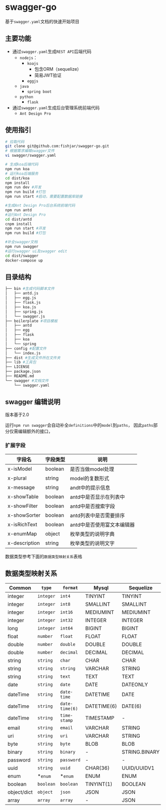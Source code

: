 # swagger-go

基于`swagger.yaml`文档的快速开始项目

## 主要功能

- 通过`swagger.yaml`生成`REST API`后端代码
  - `nodejs`：
    - `koajs`
      - 包含ORM（sequelize）
      - 简易JWT验证
    - `eggjs`
  - `java`
    - `spring boot`
  - `python`
    - `flask`
- 通过`swagger.yaml`生成后台管理系统前端代码
  - `Ant Design Pro`

## 使用指引

```sh
# 拉取代码
git clone git@github.com:fishjar/swagger-go.git
# 根据需求编辑swagger文件
vi swagger/swagger.yaml

# 生成koa后端代码
npm run koa
# 运行koa后端服务
cd dist/koa
npm install
npm run dev #开发
npm run build #打包
npm run start #启动，需要配置数据库链接

#生成Ant Design Pro后台系统前端代码
npm run antd
#运行Ant Design Pro
cd dist/antd
cnpm install
npm run start #开发
npm run build #打包

#补全swagger文档
npm run swagger
#运行swagger ui及swagger edit
cd dist/swagger
docker-compose up
```

## 目录结构

```sh
├── bin #生成代码脚本文件
│   ├── antd.js
│   ├── egg.js
│   ├── flask.js
│   ├── koa.js
│   ├── spring.js
│   └── swagger.js
├── boilerplate #项目模板
│   ├── antd
│   ├── egg
│   ├── flask
│   ├── koa
│   └── spring
├── config #配置文件
│   └── index.js
├── dist #生成文件所在文件夹
├── lib #工具包
├── LICENSE
├── package.json
├── README.md
└── swagger #文档文件
    └── swagger.yaml
```

## swagger 编辑说明

版本基于2.0

运行`npm run swagger`会自动补全`definitions`中的`model`到`paths`，
因此`paths`部分仅需编辑额外的接口，

### 扩展字段

| 字段名           | 字段类型    | 说明              |
|---------------|---------|-----------------|
| x-isModel     | boolean | 是否当做model处理     |
| x-plural      | string  | model的复数形式      |
| x-message     | string  | andt中的提示信息      |
| x-showTable   | boolean | antd中是否显示在列表中   |
| x-showFilter  | boolean | antd中是否搜索字段     |
| x-showSorter  | boolean | antd列表中是否需要排序   |
| x-isRichText  | boolean | antd中是否使用富文本编辑器 |
| x-enumMap     | object  | 枚举类型的说明字典       |
| x-description | string  | 枚举类型的说明文字       |

数据类型参考下面的`数据类型映射关系`表格

## 数据类型映射关系

| Common      | `type`    | `format`       | Mysql       | Sequelize     | SQLAlchemy          |
|-------------|-----------|----------------|-------------|---------------|---------------------|
| integer     | `integer` | `int4`         | TINYINT     | TINYINT       | -                   |
| integer     | `integer` | `int8`         | SMALLINT    | SMALLINT      | SMALLINT            |
| integer     | `integer` | `int16`        | MEDIUMINT   | MEDIUMINT     | -                   |
| integer     | `integer` | `int32`        | INTEGER     | INTEGER       | Integer/INT/INTEGER |
| long        | `integer` | `int64`        | BIGINT      | BIGINT        | BigInteger/BIGINT   |
| float       | `number`  | `float`        | FLOAT       | FLOAT         | Float/FLOAT         |
| double      | `number`  | `double`       | DOUBLE      | DOUBLE        | -                   |
| double      | `number`  | `decimal`      | DECIMAL     | DECIMAL       | DECIMAL/Numeric     |
| string      | `string`  | `char`         | CHAR        | CHAR          | CHAR                |
| string      | `string`  | `string`       | VARCHAR     | STRING        | VARCHAR             |
| string      | `string`  | `text`         | TEXT        | TEXT          | TEXT                |
| date        | `string`  | `date`         | DATE        | DATEONLY      | Date                |
| dateTime    | `string`  | `date-time`    | DATETIME    | DATE          | DateTime/DATETIME   |
| dateTime    | `string`  | `date-time(6)` | DATETIME(6) | DATE(6)       | DateTime/DATETIME   |
| dateTime    | `string`  | `time-stamp`   | TIMESTAMP   | -             | TIMESTAMP           |
| email       | `string`  | `email`        | VARCHAR     | STRING        | VARCHAR             |
| uri         | `string`  | `uri`          | VARCHAR     | STRING        | VARCHAR             |
| byte        | `string`  | `byte`         | BLOB        | BLOB          | BLOB                |
| binary      | `string`  | `binary`       | -           | STRING.BINARY | BINARY              |
| password    | `string`  | `password`     | -           | -             | -                   |
| uuid        | `string`  | `uuid`         | CHAR(36)    | UUID/UUIDV1   | -                   |
| enum        | *`enum`   | *`enum`        | ENUM        | ENUM          | Enum                |
| boolean     | `boolean` | `boolean`      | TINYINT(1)  | BOOLEAN       | Boolean/BOOLEAN     |
| object/dict | `object`  | `json`         | JSON        | JSON          | JSON                |
| array       | `array`   | `array`        | -           | JSON          | JSON                |
